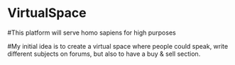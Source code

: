 # VirtualSpace

#This platform will serve homo sapiens for high purposes

#My initial idea is to create a virtual space where people could speak, write different subjects on forums, but also to have a buy & sell section.
